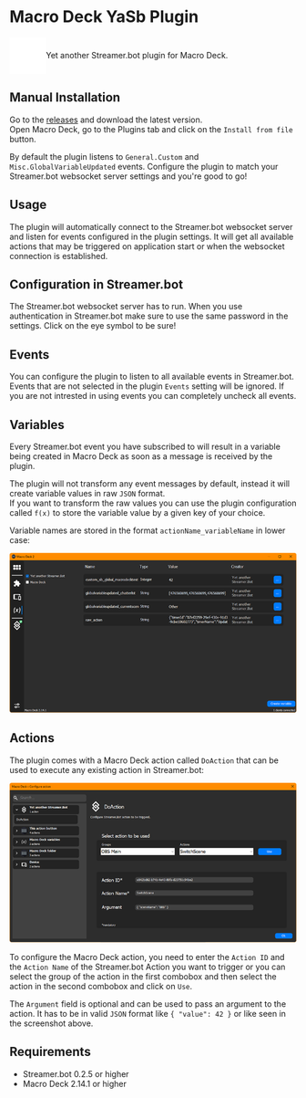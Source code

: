 # Macro Deck YaSb Plugin
<div style="display: flex; align-items: center;">
  <img src="Resources/streamerbot-logo-white.png" alt="Streamer.bot logo" width="64">
  <span>Yet another Streamer.bot plugin for Macro Deck.</span>
</div>

## Manual Installation
Go to the [releases](https://github.com/dichternebel/macrodeck-yasb-plugin/releases) and download the latest version.  
Open Macro Deck, go to the Plugins tab and click on the `Install from file` button.  

By default the plugin listens to `General.Custom` and `Misc.GlobalVariableUpdated` events. Configure the plugin to match your Streamer.bot websocket server settings and you're good to go!

## Usage

The plugin will automatically connect to the Streamer.bot websocket server and listen for events configured in the plugin settings. It will get all available actions that may be triggered on application start or when the websocket connection is established.

## Configuration in Streamer.bot

The Streamer.bot websocket server has to run. When you use authentication in Streamer.bot make sure to use the same password in the settings. Click on the eye symbol to be sure!

## Events
You can configure the plugin to listen to all available events in Streamer.bot. Events that are not selected in the plugin `Events` setting will be ignored. If you are not intrested in using events you can completely uncheck all events.

## Variables
Every Streamer.bot event you have subscribed to will result in a variable being created in Macro Deck as soon as a message is received by the plugin.

The plugin will not transform any event messages by default, instead it will create variable values in raw `JSON` format.  
If you want to transform the raw values you can use the plugin configuration called `f(x)` to store the variable value by a given key of your choice.

Variable names are stored in the format `actionName_variableName` in lower case:

![Variables Screenshot](Resources/yasb-variables-screenshot.png)

## Actions
The plugin comes with a Macro Deck action called `DoAction` that can be used to execute any existing action in Streamer.bot:

![DoAction Screenshot](Resources/yasb-doaction-screenshot.png)

To configure the Macro Deck action, you need to enter the `Action ID` and the `Action Name` of the Streamer.bot Action you want to trigger or you can select the group of the action in the first combobox and then select the action in the second combobox and click on `Use`.

The `Argument` field is optional and can be used to pass an argument to the action. It has to be in valid `JSON` format like `{ "value": 42 }` or like seen in the screenshot above.

## Requirements
- Streamer.bot 0.2.5 or higher
- Macro Deck 2.14.1 or higher
